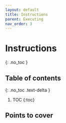 ```yaml
---
layout: default
title: Instructions
parent: Executing
nav_order: 3
---
```


# Instructions
{: .no_toc }

## Table of contents
{: .no_toc .text-delta }

1. TOC
{:toc}

## Points to cover
